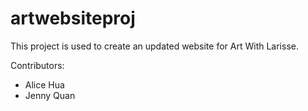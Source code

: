 # artwebsiteproj

This project is used to create an updated website for Art With Larisse. 

Contributors:
- Alice Hua
- Jenny Quan